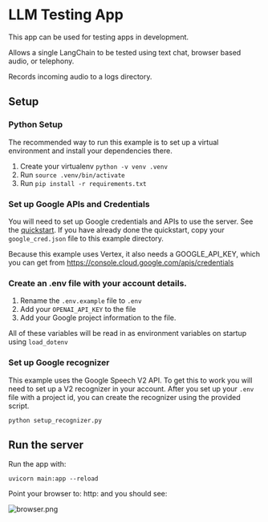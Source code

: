 # LLM Testing App

This app can be used for testing apps in development.

Allows a single LangChain to be tested using text chat, browser based audio, or telephony.

Records incoming audio to a logs directory.

## Setup

### Python Setup

The recommended way to run this example is to set up a virtual environment and install your dependencies there.

1. Create your virtualenv `python -v venv .venv`
2. Run `source .venv/bin/activate`
3. Run `pip install -r requirements.txt`

### Set up Google APIs and Credentials 

You will need to set up Google credentials and APIs to use the server.  See the [quickstart](https://voice-stream.readthedocs.io/en/latest/getting_started/index.html).
If you have already done the quickstart, copy your `google_cred.json` file to this example directory.

Because this example uses Vertex, it also needs a GOOGLE_API_KEY, which you can get from <https://console.cloud.google.com/apis/credentials>

### Create an .env file with your account details.

1. Rename the `.env.example` file to `.env`
2. Add your `OPENAI_API_KEY` to the file
3. Add your Google project information to the file.

All of these variables will be read in as environment variables on startup using `load_dotenv`

### Set up Google recognizer

This example uses the Google Speech V2 API.  To get this to work you will need
to set up a V2 recognizer in your account.  After you set up your `.env` file with a project id, 
you can create the recognizer using the provided script.

```python setup_recognizer.py```

## Run the server

Run the app with:

```uvicorn main:app --reload```

Point your browser to: http: and you should see:

![browser.png](./browser.png)

